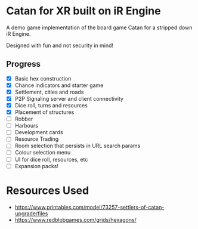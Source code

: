 # Catan for XR built on iR Engine

A demo game implementation of the board game Catan for a stripped down iR Engine.

Designed with fun and not security in mind!

## Progress

- [x] Basic hex construction
- [x] Chance indicators and starter game
- [x] Settlement, cities and roads
- [x] P2P Signaling server and client connectivity
- [x] Dice roll, turns and resources
- [x] Placement of structures
- [ ] Robber
- [ ] Harbours
- [ ] Development cards
- [ ] Resource Trading
- [ ] Room selection that persists in URL search params
- [ ] Colour selection menu
- [ ] UI for dice roll, resources, etc
- [ ] Expansion packs!

# Resources Used

- https://www.printables.com/model/73257-settlers-of-catan-upgrade/files
- https://www.redblobgames.com/grids/hexagons/

